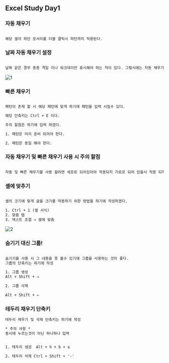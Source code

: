 ## Excel Study Day1 

### 자동 채우기

```txt

해당 셀의 하단 모서리를 더블 클릭시 하단까지 적용된다.  

```

### 날짜 자동 채우기 설정 

```txt

날짜 같은 경우 종종 격일 이나 워크데이만 표시해야 하는 적이 있다. 그럴시에는 자동 채우기 옵션 클릭 후 해당 사항을 선택 하면된다. 자세한건 하기의 이미지를 참고

```

 
![1](https://github.com/choiminjun94/Excel_study/assets/60457431/728955c1-21e4-46f9-9f33-d53b543593df)

### 빠른 채우기 

```txt 

패턴이 존재 할 시 해당 패턴에 맞게 하기에 패턴을 입력 시킬수 있다. 

해당 단축키는 Ctrl + E 이다.

주의 할점은 하기에 입력 하겠다. 

1. 패턴은 미리 준비 되어야 한다. 

2. 패턴은 동일 해야 한다. 

```

### 자동 채우기 및 빠른 채우기 사용 시 주의 할점  

```txt

자동 및 빠른 채우기를 사용 할려면 세로로 되어있어야 적용되지 가로로 되어 있을시 적용 되지 않는다. 

```
 
 ### 셀에 맞추기 

 ```txt

셀의 크기에 맞게 글을 크기를 적용하기 위한 방법을 하기에 작성하겠다. 

1. Ctrl + 1 (셀 서식)
2. 맞춤 탭 
3. 덱스트 조절 → 셀에 맞춤

 ```

![2](https://github.com/choiminjun94/Excel_study/assets/60457431/294813c6-73bf-444c-915f-438bcde7aa5a)

### 숨기기 대신 그룹! 

 ```txt

숨기기를 사용 시 그 내용을 못 볼수 있기에 그룹을 사용하는 것이 좋다.  
그룹의 단축키는 하기에 작성

1. 그룹 생성 
Alt + Shift + → 

2. 그룹 삭제 

Alt + Shift + ←

 ```

### 테두리 채우기 단축키  

 ```txt
테두리 채우기 및 삭제 단축키는 하기에 작성

* 주의 사항 * 
동시에 누르는것이 아닌 하나하나 입력  


1. 테두리 생성  Alt + h + b + a

2. 테두리 삭제 Ctrl + Shift + '-'

 ```


